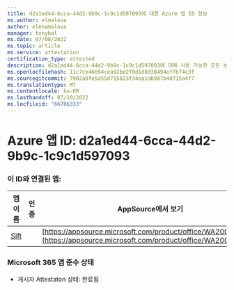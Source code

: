 ```yaml
---
title: d2a1ed44-6cca-44d2-9b9c-1c9c1d597093에 대한 Azure 앱 ID 정보
ms.author: elmalova
author: elenamalova
manager: tonybal
ms.date: 07/08/2022
ms.topic: article
ms.service: attestation
certification_type: attested
description: d2a1ed44-6cca-44d2-9b9c-1c9c1d597093에 대해 사용 가능한 모든 보안 및 규정 준수 정보입니다.
ms.openlocfilehash: 11c7ce46694cea92be2f0d1d8d38494effbf4c3f
ms.sourcegitcommit: 7902a8fe5a55d715023f34ea1ab987b4d715a4f7
ms.translationtype: MT
ms.contentlocale: ko-KR
ms.lasthandoff: 07/10/2022
ms.locfileid: "66706333"
---
```

# <a name="azure-app-id-d2a1ed44-6cca-44d2-9b9c-1c9c1d597093"></a>Azure 앱 ID: d2a1ed44-6cca-44d2-9b9c-1c9c1d597093


### <a name="apps-associated-with-this-id"></a>이 ID와 연결된 앱:
| **앱 이름** | **인증** | **AppSource에서 보기** |
|--------------|---------------|-----------------------|
| [Sift](../forward/WA200002545.md) |  | [https://appsource.microsoft.com/product/office/WA200002545](https://appsource.microsoft.com/product/office/WA200002545) |

### <a name="microsoft-365-app-compliance-status"></a>Microsoft 365 앱 준수 상태
- 게시자 Attestaton 상태: 완료됨
